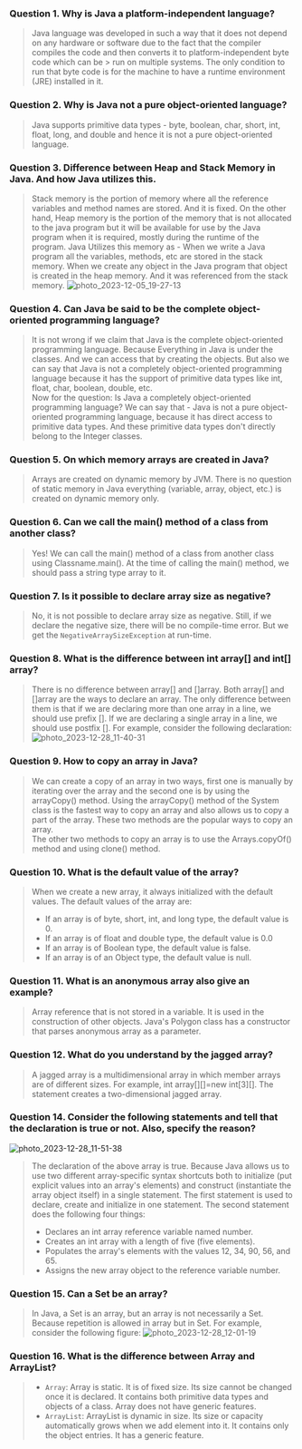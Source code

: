 ### Question 1. Why is Java a platform-independent language?

> Java language was developed in such a way that it does not depend on any hardware or software due to the fact that the compiler compiles the code and then converts it to platform-independent byte code which can be > run on multiple systems.
> The only condition to run that byte code is for the machine to have a runtime environment (JRE) installed in it.

### Question 2. Why is Java not a pure object-oriented language?
> Java supports primitive data types - byte, boolean, char, short, int, float, long, and double and hence it is not a pure object-oriented language.

### Question 3. Difference between Heap and Stack Memory in Java. And how Java utilizes this.
> Stack memory is the portion of memory where all the reference variables and method names are stored. And it is fixed. On the other hand, Heap memory is the portion of the memory that is not allocated to the java program but it will be available for use by the Java program when it is required, mostly during the runtime of the program.
>Java Utilizes this memory as - 
When we write a Java program all the variables, methods, etc are stored in the stack memory.
When we create any object in the Java program that object is created in the heap memory. And it was referenced from the stack memory.
![photo_2023-12-05_19-27-13](https://github.com/Sanjeetsahu29/Mastering-DSA/assets/108270460/89f3e227-bd27-454e-aea8-7f6c48a2c780)

### Question 4. Can Java be said to be the complete object-oriented programming language?
> It is not wrong if we claim that Java is the complete object-oriented programming language. Because Everything in Java is under the classes. And we can access that by creating the objects.
But also we can say that Java is not a completely object-oriented programming language because it has the support of primitive data types like int, float, char, boolean, double, etc.<br>
Now for the question: Is Java a completely object-oriented programming language? We can say that - Java is not a pure object-oriented programming language, because it has direct access to primitive data types. And these primitive data types don't directly belong to the Integer classes.

### Question 5. On which memory arrays are created in Java?
> Arrays are created on dynamic memory by JVM. There is no question of static memory in Java everything (variable, array, object, etc.) is created on dynamic memory only.

### Question 6. Can we call the main() method of a class from another class?
> Yes! We can call the main() method of a class from another class using Classname.main(). At the time of calling the main() method, we should pass a string type array to it.

### Question 7. Is it possible to declare array size as negative?
> No, it is not possible to declare array size as negative. Still, if we declare the negative size, there will be no compile-time error. But we get the `NegativeArraySizeException` at run-time.

### Question 8. What is the difference between int array[] and int[] array?
> There is no difference between array[] and []array. Both array[] and []array are the ways to declare an array. The only difference between them is that if we are declaring more than one array in a line, we should use prefix []. If we are declaring a single array in a line, we should use postfix []. For example, consider the following declaration:![photo_2023-12-28_11-40-31](https://github.com/Sanjeetsahu29/Mastering-DSA/assets/108270460/5dcd919f-ac92-4d7e-b0c3-ec3b66dde522)

### Question 9. How to copy an array in Java?
> We can create a copy of an array in two ways, first one is manually by iterating over the array and the second one is by using the arrayCopy() method. Using the arrayCopy() method of the System class is the fastest way to copy an array and also allows us to copy a part of the array. These two methods are the popular ways to copy an array.<br>
> The other two methods to copy an array is to use the Arrays.copyOf() method and using clone() method.

### Question 10. What is the default value of the array?
> When we create a new array, it always initialized with the default values. The default values of the array are:
> - If an array is of byte, short, int, and long type, the default value is 0.
> - If an array is of float and double type, the default value is 0.0
> - If an array is of Boolean type, the default value is false.
> - If an array is of an Object type, the default value is null.

### Question 11. What is an anonymous array also give an example?
> Array reference that is not stored in a variable. It is used in the construction of other objects. Java's Polygon class has a constructor that parses anonymous array as a parameter.

### Question 12. What do you understand by the jagged array?
> A jagged array is a multidimensional array in which member arrays are of different sizes. For example, int array[][]=new int[3][]. The statement creates a two-dimensional jagged array.

###   Question 14. Consider the following statements and tell that the declaration is true or not. Also, specify the reason?
![photo_2023-12-28_11-51-38](https://github.com/Sanjeetsahu29/Mastering-DSA/assets/108270460/25c7441a-741e-404b-a5dc-716424c29f13) 
> The declaration of the above array is true. Because Java allows us to use two different array-specific syntax shortcuts both to initialize (put explicit values into an array's elements) and construct (instantiate the array object itself) in a single statement. The first statement is used to declare, create and initialize in one statement. The second statement does the following four things:
> - Declares an int array reference variable named number.
> - Creates an int array with a length of five (five elements).
> - Populates the array's elements with the values 12, 34, 90, 56, and 65.
> - Assigns the new array object to the reference variable number.

### Question 15. Can a Set be an array?
> In Java, a Set is an array, but an array is not necessarily a Set. Because repetition is allowed in array but in Set. For example, consider the following figure:
![photo_2023-12-28_12-01-19](https://github.com/Sanjeetsahu29/Mastering-DSA/assets/108270460/b4f2990b-d440-42ef-928d-046bfe75f198)

### Question 16. What is the difference between Array and ArrayList?
> - `Array`: Array is static. It is of fixed size. Its size cannot be changed once it is declared. It contains both primitive data types and objects of a class. Array does not have generic features.
> - `ArrayList`: ArrayList is dynamic in size. Its size or capacity automatically grows when we add element into it. It contains only the object entries. It has a generic feature.


